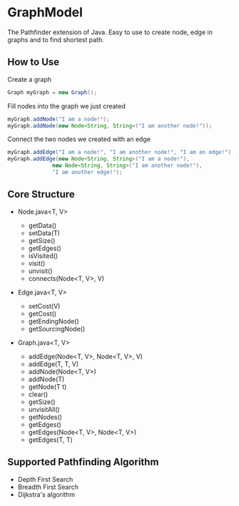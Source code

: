 # GraphModel
The Pathfinder extension of Java. Easy to use to create node, edge in graphs and to find shortest path.

## How to Use
Create a graph

```Java
Graph myGraph = new Graph();
```

Fill nodes into the graph we just created
```Java
myGraph.addNode("I am a node!");
myGraph.addNode(new Node<String, String>("I am another node!"));
```

Connect the two nodes we created with an edge
```Java
myGraph.addEdge("I am a node!", "I am another node!", "I am an edge!");
myGraph.addEdge(new Node<String, String>("I am a node!"),
              new Node<String, String>("I am another node!"),
              "I am another edge!");
```

## Core Structure
- Node.java<T, V>
  - getData()
  - setData(T)
  - getSize()
  - getEdges()
  - isVisited()
  - visit()
  - unvisit()
  - connects(Node<T, V>, V)

- Edge.java<T, V>
  - setCost(V)
  - getCost()
  - getEndingNode()
  - getSourcingNode()

- Graph.java<T, V>
  - addEdge(Node<T, V>, Node<T, V>, V)
  - addEdge(T, T, V)
  - addNode(Node<T, V>)
  - addNode(T)
  - getNode(T t)
  - clear()
  - getSize()
  - unvisitAll()
  - getNodes()
  - getEdges()
  - getEdges(Node<T, V>, Node<T, V>)
  - getEdges(T, T)

## Supported Pathfinding Algorithm
- Depth First Search
- Breadth First Search
- Dijkstra's algorithm
